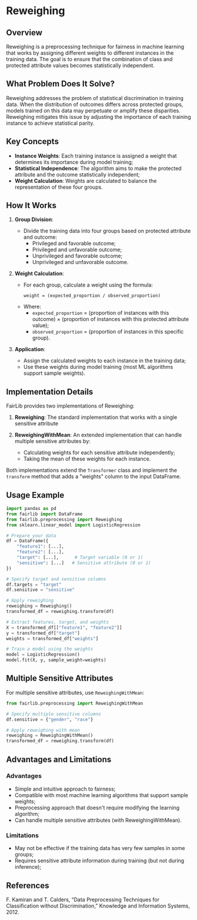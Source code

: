 # Reweighing

## Overview

Reweighing is a preprocessing technique for fairness in machine learning that works by assigning different weights to different instances in the training data. The goal is to ensure that the combination of class and protected attribute values becomes statistically independent.

## What Problem Does It Solve?

Reweighing addresses the problem of statistical discrimination in training data. When the distribution of outcomes differs across protected groups, models trained on this data may perpetuate or amplify these disparities. Reweighing mitigates this issue by adjusting the importance of each training instance to achieve statistical parity.

## Key Concepts

- **Instance Weights**: Each training instance is assigned a weight that determines its importance during model training;
- **Statistical Independence**: The algorithm aims to make the protected attribute and the outcome statistically independent;
- **Weight Calculation**: Weights are calculated to balance the representation of these four groups.

## How It Works

1. **Group Division**:
   - Divide the training data into four groups based on protected attribute and outcome:
     - Privileged and favorable outcome;
     - Privileged and unfavorable outcome;
     - Unprivileged and favorable outcome;
     - Unprivileged and unfavorable outcome.

2. **Weight Calculation**:
   - For each group, calculate a weight using the formula:
     ```
     weight = (expected_proportion / observed_proportion)
     ```
   - Where:
     - `expected_proportion` = (proportion of instances with this outcome) × (proportion of instances with this protected attribute value);
     - `observed_proportion` = (proportion of instances in this specific group).

3. **Application**:
   - Assign the calculated weights to each instance in the training data;
   - Use these weights during model training (most ML algorithms support sample weights).

## Implementation Details

FairLib provides two implementations of Reweighing:

1. **Reweighing**: The standard implementation that works with a single sensitive attribute

2. **ReweighingWithMean**: An extended implementation that can handle multiple sensitive attributes by:
   - Calculating weights for each sensitive attribute independently;
   - Taking the mean of these weights for each instance.

Both implementations extend the `Transformer` class and implement the `transform` method that adds a "weights" column to the input DataFrame.

## Usage Example

```python
import pandas as pd
from fairlib import DataFrame
from fairlib.preprocessing import Reweighing
from sklearn.linear_model import LogisticRegression

# Prepare your data
df = DataFrame({
    "feature1": [...],
    "feature2": [...],
    "target": [...],      # Target variable (0 or 1)
    "sensitive": [...]   # Sensitive attribute (0 or 1)
})

# Specify target and sensitive columns
df.targets = "target"
df.sensitive = "sensitive"

# Apply reweighing
reweighing = Reweighing()
transformed_df = reweighing.transform(df)

# Extract features, target, and weights
X = transformed_df[["feature1", "feature2"]]
y = transformed_df["target"]
weights = transformed_df["weights"]

# Train a model using the weights
model = LogisticRegression()
model.fit(X, y, sample_weight=weights)
```

## Multiple Sensitive Attributes

For multiple sensitive attributes, use `ReweighingWithMean`:

```python
from fairlib.preprocessing import ReweighingWithMean

# Specify multiple sensitive columns
df.sensitive = {"gender", "race"}

# Apply reweighing with mean
reweighing = ReweighingWithMean()
transformed_df = reweighing.transform(df)
```

## Advantages and Limitations

### Advantages
- Simple and intuitive approach to fairness;
- Compatible with most machine learning algorithms that support sample weights;
- Preprocessing approach that doesn't require modifying the learning algorithm;
- Can handle multiple sensitive attributes (with ReweighingWithMean).

### Limitations
- May not be effective if the training data has very few samples in some groups;
- Requires sensitive attribute information during training (but not during inference);

## References

F. Kamiran and T. Calders, “Data Preprocessing Techniques for Classification without Discrimination,” Knowledge and Information Systems, 2012.